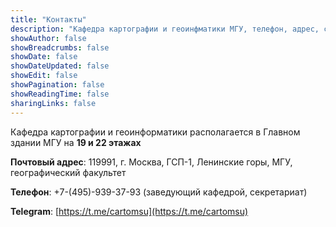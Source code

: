 ```yaml
---
title: "Контакты"
description: "Кафедра картографии и геоинфматики МГУ, телефон, адрес, социальные сети, Telegram, Youtube"
showAuthor: false
showBreadcrumbs: false
showDate: false
showDateUpdated: false
showEdit: false
showPagination: false
showReadingTime: false
sharingLinks: false
---
```


Кафедра картографии и геоинформатики располагается в Главном здании МГУ на **19 и 22 этажах**

**Почтовый адрес**: 119991, г. Москва, ГСП-1, Ленинские горы, МГУ, географический факультет

**Телефон**: +7-(495)-939-37-93 (заведующий кафедрой, секретариат)

**Telegram**: [https://t.me/cartomsu](https://t.me/cartomsu)